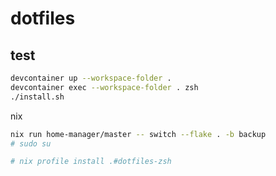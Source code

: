 # dotfiles

## test

```sh
devcontainer up --workspace-folder .
devcontainer exec --workspace-folder . zsh
./install.sh
```

nix

```sh
nix run home-manager/master -- switch --flake . -b backup
# sudo su

# nix profile install .#dotfiles-zsh
```
